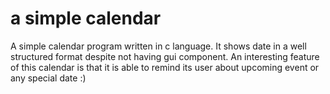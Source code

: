 # a simple calendar
A simple calendar program written in c language. 
It shows date in a well structured format despite not having gui component.
An interesting feature of this calendar is that it is able to remind its user about upcoming event or any special date 
:)
